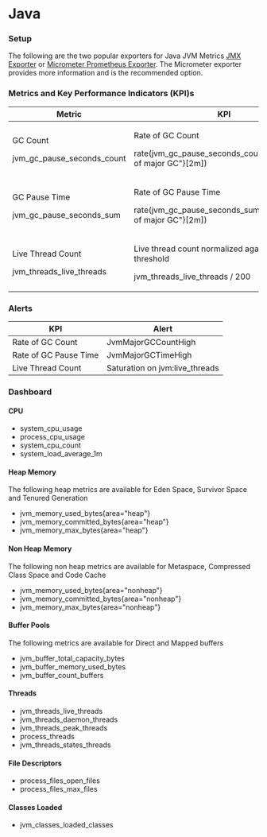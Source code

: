 # Java

### Setup

The following are the two popular exporters for Java JVM Metrics [JMX Exporter](https://github.com/prometheus/jmx\_exporter) or [Micrometer Prometheus Exporter](https://micrometer.io/docs/registry/prometheus). The Micrometer exporter provides more information and is the recommended option.

### Metrics and Key Performance Indicators (KPI)s

| **Metric**                                              | **KPI**                                                                                         |
| ------------------------------------------------------- | ----------------------------------------------------------------------------------------------- |
| <p>GC Count</p><p>jvm_gc_pause_seconds_count</p>        | <p>Rate of GC Count</p><p>rate(jvm_gc_pause_seconds_count{action="end of major GC"}[2m])</p>    |
| <p>GC Pause Time</p><p>jvm_gc_pause_seconds_sum</p>     | <p>Rate of GC Pause Time</p><p>rate(jvm_gc_pause_seconds_sum{action="end of major GC"}[2m])</p> |
| <p>Live Thread Count</p><p>jvm_threads_live_threads</p> | <p>Live thread count normalized against a threshold</p><p>jvm_threads_live_threads / 200</p>    |

### Alerts

| **KPI**               | **Alert**                       |
| --------------------- | ------------------------------- |
| Rate of GC Count      | JvmMajorGCCountHigh             |
| Rate of GC Pause Time | JvmMajorGCTimeHigh              |
| Live Thread Count     | Saturation on jvm:live\_threads |

### Dashboard

#### CPU

* system\_cpu\_usage
* process\_cpu\_usage
* system\_cpu\_count
* system\_load\_average\_1m

#### Heap Memory

The following heap metrics are available for Eden Space, Survivor Space and Tenured Generation

* jvm\_memory\_used\_bytes{area="heap"}
* jvm\_memory\_committed\_bytes{area="heap"}
* jvm\_memory\_max\_bytes{area="heap"}

#### Non Heap Memory

The following non heap metrics are available for Metaspace, Compressed Class Space and Code Cache

* jvm\_memory\_used\_bytes{area="nonheap"}
* jvm\_memory\_committed\_bytes{area="nonheap"}
* jvm\_memory\_max\_bytes{area="nonheap"}

#### Buffer Pools

The following metrics are available for Direct and Mapped buffers

* jvm\_buffer\_total\_capacity\_bytes
* jvm\_buffer\_memory\_used\_bytes
* jvm\_buffer\_count\_buffers

#### Threads

* jvm\_threads\_live\_threads
* jvm\_threads\_daemon\_threads
* jvm\_threads\_peak\_threads
* process\_threads
* jvm\_threads\_states\_threads

#### File Descriptors

* process\_files\_open\_files
* process\_files\_max\_files

#### Classes Loaded

* jvm\_classes\_loaded\_classes
